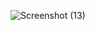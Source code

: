 ![Screenshot (13)](https://user-images.githubusercontent.com/48360536/197653253-8a4dab48-33f5-470f-accd-ae90d2e9ec98.png)
